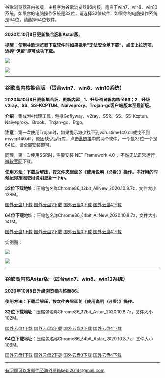 谷歌浏览器高内核版，主程序为谷歌浏览器86内核，适应于win7、win8、win10系统。如果你的电脑操作系统是32位，请选择32位软件，如果你的电脑操作系统是64位，请选择64位软件。

***

**2020年10月8日更新集合版和Astar版。**

**提醒：使用谷歌浏览器下载软件时如果提示“无法安全地下载”，点击上拉选项，选择“保留”即可成功下载。**

![](https://cdn.jsdelivr.net/gh/Alvin9999/pac2/softimag/baoliu3.jpg)

![](https://cdn.jsdelivr.net/gh/Alvin9999/pac2/softimag/baoliu2.jpg)

***

### 谷歌高内核集合版  （适合win7、win8、win10系统）

**2020年10月8日更新集合版，更新内容：1、升级浏览器内核至86；2、升级v2ray、SS、SS-KCPTUN、Naiveproxy、Trojan-go客户端版本至最新版。**

**介绍**：集成9种代理工具，包括Goflyway、v2ray、SSR、SS、SS-Kcptun、Naiveproxy、Brook、Trojan-go、Etgo。

**注意**：第一次使用Trojan时，如果提示缺少找不到vcruntime140.dll或找不到msvcp140.dll，原因缺少运行库，点击[此链接](https://www.microsoft.com/en-us/download/details.aspx?id=48145)中的两个软件，一个是32位一个是64位，请全部安装即可。

同理，第一次使用SSR时，需要安装 NET Framework 4.0 ，不然无法正常运行，[微软官网](https://www.microsoft.com/zh-cn/download/details.aspx?id=17718)下载。

**使用方法：下载后解压，按文件夹里面的《使用说明（必看）》操作。不好用的时候记得按照使用说明更新一下ip。**

**32位下载地址**：压缩包名称Chrome86_32bit_AllNew_2020.10.8.7z，文件大小138M。

[国外云盘1下载](https://tr61.free4444.xyz/Chrome86_32bit_AllNew_2020.10.8.7z) 
[国外云盘2下载](https://tr21.free4444.xyz/Chrome86_32bit_AllNew_2020.10.8.7z) 
[国外云盘3下载](https://tr51.free4444.xyz/Chrome86_32bit_AllNew_2020.10.8.7z) 
[国外云盘4下载](https://tr11.free4444.xyz/html/2020108/Chrome86_32bit_AllNew_2020.10.8.7z) 

**64位下载地址**：压缩包名称Chrome86_64bit_AllNew_2020.10.8.7z，文件大小141M。

[国外云盘1下载](https://tr61.free4444.xyz/Chrome86_64bit_AllNew_2020.10.8.7z) 
[国外云盘2下载](https://tr21.free4444.xyz/Chrome86_64bit_AllNew_2020.10.8.7z) 
[国外云盘3下载](https://tr51.free4444.xyz/Chrome86_64bit_AllNew_2020.10.8.7z) 
[国外云盘4下载](https://tr11.free4444.xyz/html/2020108/Chrome86_64bit_AllNew_2020.10.8.7z) 

实例图：

![](https://cdn.jsdelivr.net/gh/Alvin9999/pac2/all1.jpg)

![](https://cdn.jsdelivr.net/gh/Alvin9999/pac2/all2.jpg)

***

### 谷歌高内核Astar版  （适合win7、win8、win10系统）

**2020年10月8日升级浏览器内核至86。**

**使用方法：下载后解压，按文件夹里面的《使用说明（必看）》操作。**

**32位下载地址**：压缩包名称Chrome86_32bit_Astar_2020.10.8.7z，文件大小102M。

[国外云盘1下载](https://tr61.free4444.xyz/Chrome86_32bit_Astar_2020.10.8.7z) 
[国外云盘2下载](https://tr21.free4444.xyz/2020109/Chrome86_32bit_Astar_2020.10.8.7z) 
[国外云盘3下载](https://tr51.free4444.xyz/Chrome86_32bit_Astar_2020.10.8.7z) 
[国外云盘4下载](https://tr11.free4444.xyz/html/2020109/Chrome86_32bit_Astar_2020.10.8.7z) 

**64位下载地址**：压缩包名称Chrome86_64bit_Astar_2020.10.8.7z，文件大小106M。

[国外云盘1下载](https://tr61.free4444.xyz/Chrome86_64bit_Astar_2020.10.8.7z) 
[国外云盘2下载](https://tr21.free4444.xyz/2020109/Chrome86_64bit_Astar_2020.10.8.7z) 
[国外云盘3下载](https://tr51.free4444.xyz/Chrome86_64bit_Astar_2020.10.8.7z) 
[国外云盘4下载](https://tr11.free4444.xyz/html/2020109/Chrome86_64bit_Astar_2020.10.8.7z) 

***

有问题可以发邮件至海外邮箱kebi2014@gmail.com